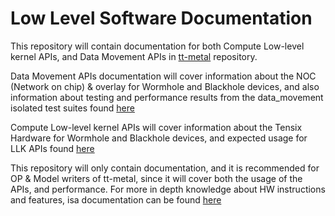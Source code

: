 # Low Level Software Documentation

This repository will contain documentation for both Compute Low-level kernel APIs, and Data Movement APIs in [tt-metal](https://github.com/tenstorrent/tt-metal) repository. 

Data Movement APIs documentation will cover information about the NOC (Network on chip) & overlay for Wormhole and Blackhole devices, and also information about testing and performance results from the data_movement isolated test suites found [here](https://github.com/tenstorrent/tt-metal/tree/main/tests/tt_metal/tt_metal/data_movement)

Compute Low-level kernel APIs will cover information about the Tensix Hardware for Wormhole and Blackhole devices, and expected usage for LLK APIs found [here](https://github.com/tenstorrent/tt-llk)

This repository will only contain documentation, and it is recommended for OP & Model writers of tt-metal, since it will cover both the usage of the APIs, and performance. For more in depth knowledge about HW instructions and features, isa documentation can be found [here](https://github.com/tenstorrent/tt-isa-documentation)
